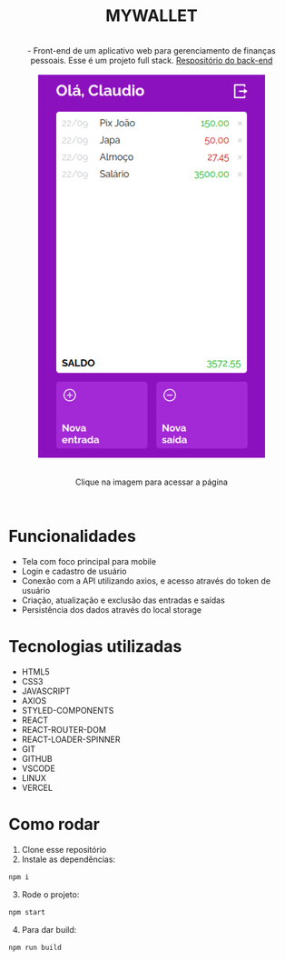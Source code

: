 <div align="center">
  <h1>MYWALLET</h1>
  <br>
  - Front-end de um aplicativo web para gerenciamento de finanças pessoais. Esse é um projeto full stack. <a href = "https://github.com/guedesclaudio/my-wallet-api">Respositório do back-end</a>
  <br>
  <br>
  <div align="center">
  <a href="https://my-wallet-taupe.vercel.app/"><img src="./src/img/layout-mywallet.png" width="400" heigth="300"></a>
  <br>
  <br>
  <p>Clique na imagem para acessar a página</p>
</div>
</div>
<br>
  
# Funcionalidades
- Tela com foco principal para mobile
- Login e cadastro de usuário
- Conexão com a API utilizando axios, e acesso através do token de usuário
- Criação, atualização e exclusão das entradas e saídas
- Persistência dos dados através do local storage

# Tecnologias utilizadas
- HTML5
- CSS3
- JAVASCRIPT
- AXIOS
- STYLED-COMPONENTS
- REACT
- REACT-ROUTER-DOM
- REACT-LOADER-SPINNER
- GIT
- GITHUB
- VSCODE
- LINUX
- VERCEL

# Como rodar
1. Clone esse repositório
2. Instale as dependências:
```bash
npm i
```
3. Rode o projeto:
```bash
npm start
```
4. Para dar build:
```bash
npm run build
```
<br>